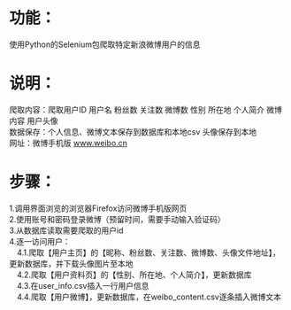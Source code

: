 # 功能：
使用Python的Selenium包爬取特定新浪微博用户的信息

# 说明：
爬取内容：爬取用户ID 用户名 粉丝数 关注数 微博数 性别 所在地 个人简介 微博内容 用户头像 <br>
数据保存：个人信息、微博文本保存到数据库和本地csv 头像保存到本地 <br>
网址：微博手机版 www.weibo.cn

# 步骤：
1.调用界面浏览的浏览器Firefox访问微博手机版网页 <br>
2.使用账号和密码登录微博（预留时间，需要手动输入验证码） <br>
3.从数据库读取需要爬取的用户id <br>
4.逐一访问用户： <br>
  　4.1.爬取【用户主页】的【昵称、粉丝数、关注数、微博数、头像文件地址】，更新数据库，并下载头像图片至本地 <br>
  　4.2.爬取【用户资料页】的【性别、所在地、个人简介】，更新数据库 <br>
  　4.3.在user_info.csv插入一行用户信息 <br>
  　4.4.爬取【用户微博】，更新数据库，在weibo_content.csv逐条插入微博文本 <br>
